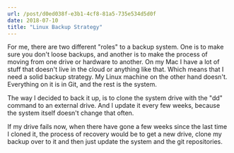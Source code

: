 ```yaml
---
url: /post/d0ed038f-e3b1-4cf8-81a5-735e534d5d0f
date: 2018-07-10
title: "Linux Backup Strategy"
---
```


For me, there are two different "roles" to a backup system. One is to make sure you don't loose backups, and another is to make the process of moving from one drive or hardware to another. On my Mac I have a lot of stuff that doesn't live in the cloud or anything like that. Which means that I need a solid backup strategy. My Linux machine on the other hand doesn't. Everything on it is in Git, and the rest is the system.

The way I decided to back it up, is to clone the system drive with the "dd" command to an external drive. And I update it every few weeks, because the system itself doesn't change that often. 

If my drive fails now, when there have gone a few weeks since the last time I cloned it, the process of recovery would be to get a new drive, clone my backup over to it and then just update the system and the git repositories. 